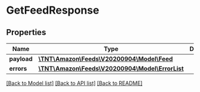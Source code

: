# GetFeedResponse

## Properties
Name | Type | Description | Notes
------------ | ------------- | ------------- | -------------
**payload** | [**\TNT\Amazon\Feeds\V20200904\Model\Feed**](Feed.md) |  | [optional] 
**errors** | [**\TNT\Amazon\Feeds\V20200904\Model\ErrorList**](ErrorList.md) |  | [optional] 

[[Back to Model list]](../README.md#documentation-for-models) [[Back to API list]](../README.md#documentation-for-api-endpoints) [[Back to README]](../README.md)


